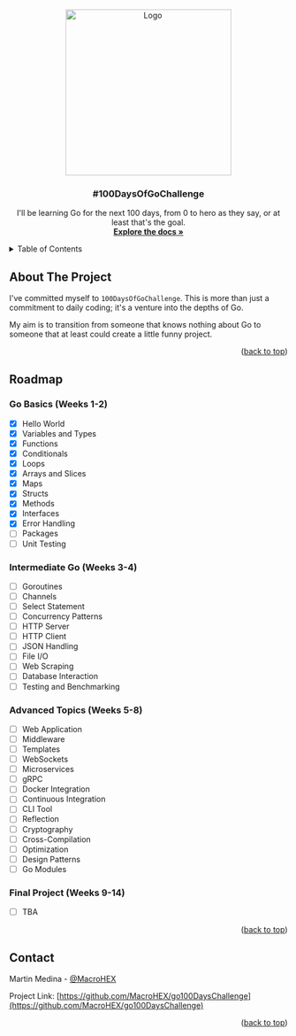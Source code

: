 <a name="readme-top"></a>

<!-- PROJECT LOGO -->
<br />
<div align="center">
    <img src="https://go.dev/blog/go-brand/Go-Logo/PNG/Go-Logo_LightBlue.png" alt="Logo" width="300">

<h3 align="center">#100DaysOfGoChallenge</h3>

  <p align="center">
    I'll be learning Go for the next 100 days, from 0 to hero as they say, or at least that's the goal.
    <br />
    <a href="https://go.dev/doc/"><strong>Explore the docs »</strong></a>
  </p>
</div>

<!-- TABLE OF CONTENTS -->
<details>
  <summary>Table of Contents</summary>
  <ol>
    <li>
      <a href="#about-the-project">About The Project</a>
    </li>
    <li>
        <a href="#roadmap">Roadmap</a>
        <ul>
            <li><a href="#go-basics-weeks-1-2">Go Basics (Weeks 1-2)</a></li>
            <li><a href="#intermediate-go-weeks-3-4">Intermediate Go (Weeks 3-4)</a></li>
            <li><a href="#advanced-topics-weeks-5-8">Advanced Topics (Weeks 5-8)</a></li>
            <li><a href="#final-project-weeks-9-14">Final Project (Weeks 9-14)</a></li>
        </ul>
    </li>
    <li><a href="#contact">Contact</a></li>

  </ol>
</details>



<!-- ABOUT THE PROJECT -->

## About The Project

I've committed myself to `100DaysOfGoChallenge`. This is more than just a commitment to daily coding; it's a venture
into the depths of Go.

My aim is to transition from someone that knows nothing about Go to someone that at least could
create a little funny project.

<p align="right">(<a href="#readme-top">back to top</a>)</p>

<!-- ROADMAP -->

## Roadmap

### Go Basics (Weeks 1-2)

- [x] Hello World
- [x] Variables and Types
- [x] Functions
- [x] Conditionals
- [x] Loops
- [x] Arrays and Slices
- [x] Maps
- [x] Structs
- [x] Methods
- [x] Interfaces
- [x] Error Handling
- [ ] Packages
- [ ] Unit Testing

### Intermediate Go (Weeks 3-4)

- [ ] Goroutines
- [ ] Channels
- [ ] Select Statement
- [ ] Concurrency Patterns
- [ ] HTTP Server
- [ ] HTTP Client
- [ ] JSON Handling
- [ ] File I/O
- [ ] Web Scraping
- [ ] Database Interaction
- [ ] Testing and Benchmarking

### Advanced Topics (Weeks 5-8)

- [ ] Web Application
- [ ] Middleware
- [ ] Templates
- [ ] WebSockets
- [ ] Microservices
- [ ] gRPC
- [ ] Docker Integration
- [ ] Continuous Integration
- [ ] CLI Tool
- [ ] Reflection
- [ ] Cryptography
- [ ] Cross-Compilation
- [ ] Optimization
- [ ] Design Patterns
- [ ] Go Modules

### Final Project (Weeks 9-14)

- [ ] TBA

<p align="right">(<a href="#readme-top">back to top</a>)</p>
<!-- CONTACT -->

## Contact

Martin Medina - [@MacroHEX](https://twitter.com/macrohex)

Project Link: [https://github.com/MacroHEX/go100DaysChallenge](https://github.com/MacroHEX/go100DaysChallenge)

<p align="right">(<a href="#readme-top">back to top</a>)</p>

